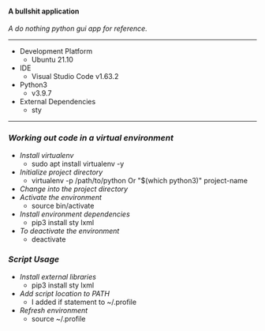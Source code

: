 #### A bullshit application

_A do nothing python gui app for reference._


---
- Development Platform
    - Ubuntu 21.10
- IDE
    - Visual Studio Code v1.63.2
- Python3
    - v3.9.7
- External Dependencies
    - sty
---
### _Working out code in a virtual environment_
- *Install virtualenv*
    - sudo apt install virtualenv -y
- *Initialize project directory*
    - virtualenv -p /path/to/python Or "$(which python3)" project-name
- *Change into the project directory*
- *Activate the environment*
    - source bin/activate
- *Install environment dependencies*
    - pip3 install sty lxml
- *To deactivate the environment*
    - deactivate
### _Script Usage_
- *Install external libraries*
    - pip3 install sty lxml
- *Add script location to PATH*
    - I added if statement to ~/.profile
- *Refresh environment*
    - source ~/.profile